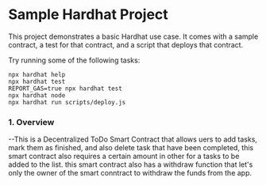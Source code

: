 # Sample Hardhat Project

This project demonstrates a basic Hardhat use case. It comes with a sample contract, a test for that contract, and a script that deploys that contract.

Try running some of the following tasks:

```shell
npx hardhat help
npx hardhat test
REPORT_GAS=true npx hardhat test
npx hardhat node
npx hardhat run scripts/deploy.js
```
### 1. Overview 

--This is a Decentralized ToDo Smart Contract that allows uers to add tasks, mark them as finished, and also delete task that have been completed, this smart contract also requires a certain amount in other for a tasks to be added to the list. this smart contract also has a withdraw function that let's only the owner of the smart conntract to withdraw the funds from the app.